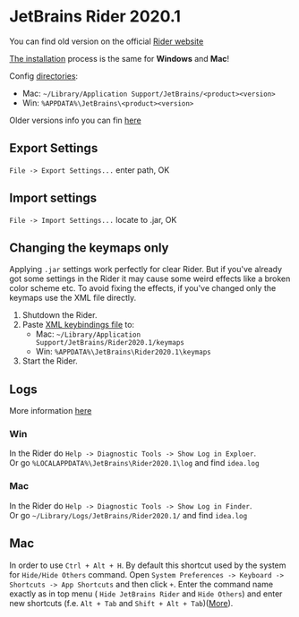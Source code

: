 # JetBrains Rider 2020.1

You can find old version on the official [Rider website](https://www.jetbrains.com/rider/download/other.html)


[The installation](InstallFree/README.md) process is the same for **Windows** and **Mac**!

Config [directories](https://www.jetbrains.com/help/idea/tuning-the-ide.html?_ga=2.163468476.1458451395.1606140587-2115243255.1599582131#default-dirs):
- Mac: `~/Library/Application Support/JetBrains/<product><version>`
- Win: `%APPDATA%\JetBrains\<product><version>`

Older versions info you can fin [here](https://www.jetbrains.com/help/idea/2019.3/tuning-the-ide.html?_ga=2.107499525.605214992.1606160111-1261270446.1572956529#default-dirs)


## Export Settings
`File -> Export Settings...` enter path, OK

## Import settings
`File -> Import Settings...` locate to .jar, OK

## Changing the keymaps only
Applying `.jar` settings work perfectly for clear Rider. But if you've already got some settings in the Rider it may cause some weird effects like a broken color scheme etc.
To avoid fixing the effects, if you've changed only the keymaps use the XML file directly. 

1. Shutdown the Rider.
1. Paste [XML keybindings file](DSEclipse.xml) to:
	- Mac: `~/Library/Application Support/JetBrains/Rider2020.1/keymaps`
	- Win: `%APPDATA%\JetBrains\Rider2020.1\keymaps`
1. Start the Rider.

## Logs
More information [here](https://rider-support.jetbrains.com/hc/en-us/articles/360001079770-How-to-collect-Rider-logs-)
### Win
In the Rider do `Help -> Diagnostic Tools -> Show Log in Exploer`.  
Or go `%LOCALAPPDATA%\JetBrains\Rider2020.1\log` and find `idea.log`
### Mac
In the Rider do `Help -> Diagnostic Tools -> Show Log in Finder`.  
Or go `~/Library/Logs/JetBrains/Rider2020.1/` and find `idea.log`


## Mac
In order to use `Ctrl + Alt + H`. By default this shortcut used by the system for `Hide/Hide Others` command. Open `System Preferences -> Keyboard -> Shortcuts -> App Shortcuts` and then click `+`. Enter the command name exactly as in top menu ( `Hide JetBrains Rider` and `Hide Others`) and enter new shortcuts (f.e. `Alt + Tab` and `Shift + Alt + Tab`)([More](https://superuser.com/questions/1043596/mac-osx-remove-hide-window-keyboard-shortcut)).